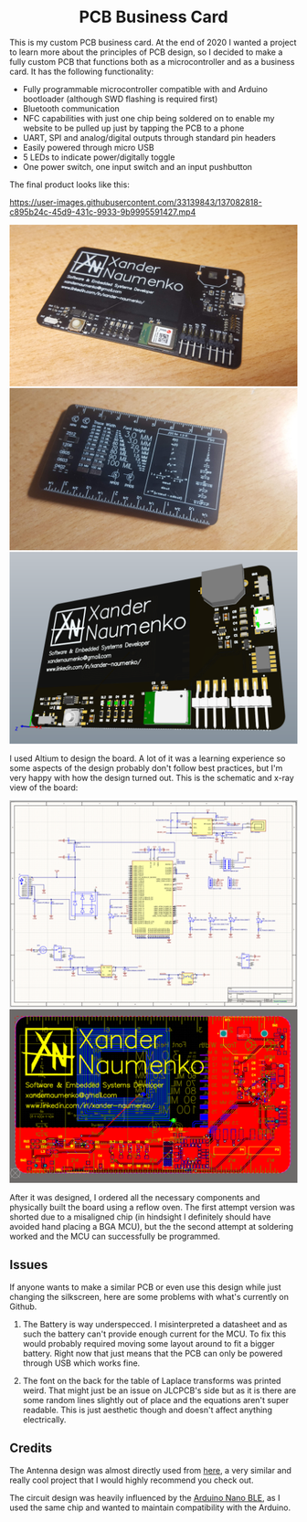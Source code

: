 <h1 align="center">
  <br />
  PCB Business Card
</h1>

This is my custom PCB business card. At the end of 2020 I wanted a project to learn more about the principles of PCB design, so I decided to make a fully custom PCB that functions both as a microcontroller and as a business card. It has the following functionality: 

- Fully programmable microcontroller compatible with and Arduino bootloader (although SWD flashing is required first)
- Bluetooth communication
- NFC capabilities with just one chip being soldered on to enable my website to be pulled up just by tapping the PCB to a phone
- UART, SPI and analog/digital outputs through standard pin headers
- Easily powered through micro USB
- 5 LEDs to indicate power/digitally toggle
- One power switch, one input switch and an input pushbutton

The final product looks like this: 

https://user-images.githubusercontent.com/33139843/137082818-c895b24c-45d9-431c-9933-9b9995591427.mp4

![business card](images/populated.jpg)
![card back](images/back.jpg)
![business card model](images/populated-model.png)

I used Altium to design the board. A lot of it was a learning experience so some aspects of the design probably don't follow best practices, but I'm very happy with how the design turned out. This is the schematic and x-ray view of the board: 

![schematic](images/schematic.png)
![schematic](images/xray.png)

After it was designed, I ordered all the necessary components and physically built the board using a reflow oven. The first attempt version was shorted due to a misaligned chip (in hindsight I definitely should have avoided hand placing a BGA MCU), but the the second attempt at soldering worked and the MCU can successfully be programmed. 

## Issues

If anyone wants to make a similar PCB or even use this design while just changing the silkscreen, here are some problems with what's currently on Github. 

1. The Battery is way underspecced. I misinterpreted a datasheet and as such the battery can't provide enough current for the MCU. To fix this would probably required moving some layout around to fit a bigger battery. Right now that just means that the PCB can only be powered through USB which works fine. 

2. The font on the back for the table of Laplace transforms was printed weird. That might just be an issue on JLCPCB's side but as it is there are some random lines slightly out of place and the equations aren't super readable. This is just aesthetic though and doesn't affect anything electrically. 

## Credits

The Antenna design was almost directly used from [here](https://github.com/badrbouslikhin/Enchante), a very similar and really cool project that I would highly recommend you check out. 

The circuit design was heavily influenced by the [Arduino Nano BLE](https://store-usa.arduino.cc/products/arduino-nano-33-ble), as I used the same chip and wanted to maintain compatibility with the Arduino. 
